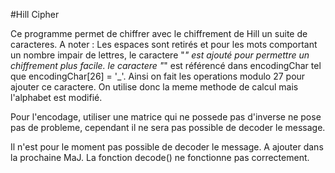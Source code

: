 #Hill Cipher

Ce programme permet de chiffrer avec le chiffrement de Hill un suite de caracteres. 
A noter :
Les espaces sont retirés et pour les mots comportant un nombre impair de lettres, le caractere "_" est ajouté pour permettre un chiffrement plus facile. le caractere "_" est référencé dans encodingChar tel que encodingChar[26] = '_'.
Ainsi on fait les operations modulo 27 pour ajouter ce caractere. On utilise donc la meme methode de calcul mais l'alphabet est modifié.


Pour l'encodage, utiliser une matrice qui ne possede pas d'inverse ne pose pas de probleme, cependant il ne sera pas possible de decoder le message.

Il n'est pour le moment pas possible de decoder le message. A ajouter dans la prochaine MaJ. 
La fonction decode() ne fonctionne pas correctement.
